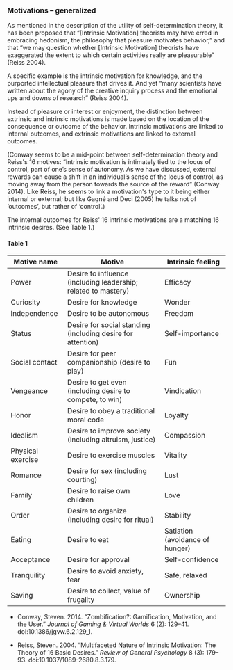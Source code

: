 ### Motivations &ndash; generalized

As mentioned in the description of the utility of self-determination theory, it has been proposed that “[Intrinsic Motivation] theorists may have erred in embracing hedonism, the philosophy that pleasure motivates behavior,” and that “we may question whether [Intrinsic Motivation] theorists have exaggerated the extent to which certain activities really are pleasurable” (Reiss 2004).

A specific example is the intrinsic motivation for knowledge, and the purported intellectual pleasure that drives it. And yet “many scientists have written about the agony of the creative inquiry process and the emotional ups and downs of research” (Reiss 2004).

Instead of pleasure or interest or enjoyment, the distinction between extrinsic and intrinsic motivations is made based on the location of the consequence or outcome of the behavior.  Intrinsic motivations are linked to internal outcomes, and extrinsic motivations are linked to external outcomes.

(Conway seems to be a mid-point between self-determination theory and Reiss's 16 motives: “Intrinsic motivation is intimately tied to the locus of control, part of one’s sense of autonomy. As we have discussed, external rewards can cause a shift in an individual’s sense of the locus of control, as moving away from the person towards the source of the reward” (Conway 2014). Like Reiss, he seems to link a motivation's type to it being either internal or external; but like Gagné and Deci (2005) he talks not of ‘outcomes’, but rather of ‘control’.)

The internal outcomes for Reiss' 16 intrinsic motivations are a matching 16 intrinsic desires.  (See Table 1.)

#### Table 1

| Motive name       | Motive                                    | Intrinsic feeling             |
|-------------------|-------------------------------------------|-------------------------------|
| Power             | Desire to influence (including leadership; related to mastery) | Efficacy |
| Curiosity         | Desire for knowledge                      | Wonder    |
| Independence      | Desire to be autonomous                   | Freedom   |
| Status            | Desire for social standing (including desire for attention) | Self-importance |
| Social contact    | Desire for peer companionship (desire to play) | Fun  |
| Vengeance         | Desire to get even (including desire to compete, to win)    | Vindication |
| Honor             | Desire to obey a traditional moral code   | Loyalty   |
| Idealism          | Desire to improve society (including altruism, justice)     | Compassion |
| Physical exercise | Desire to exercise muscles                | Vitality  |
| Romance           | Desire for sex (including courting)       | Lust      |
| Family            | Desire to raise own children              | Love      |
| Order             | Desire to organize (including desire for ritual)            | Stability |
| Eating            | Desire to eat                             | Satiation (avoidance of hunger) |
| Acceptance        | Desire for approval                       | Self-confidence   |
| Tranquility       | Desire to avoid anxiety, fear             | Safe, relaxed     |
| Saving            | Desire to collect, value of frugality     | Ownership         |




* Conway, Steven. 2014. “Zombification?: Gamification, Motivation, and the User.” *Journal of Gaming & Virtual Worlds* 6 (2): 129–41. doi:10.1386/jgvw.6.2.129_1.

* Reiss, Steven. 2004. “Multifaceted Nature of Intrinsic Motivation: The Theory of 16 Basic Desires.” *Review of General Psychology* 8 (3): 179–93. doi:10.1037/1089-2680.8.3.179.



